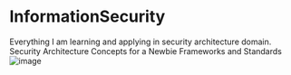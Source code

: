 # InformationSecurity
Everything I am learning and applying in security architecture domain.
Security Architecture Concepts for a Newbie
Frameworks and Standards
![image](https://github.com/user-attachments/assets/b70ed5c2-5814-4d61-99cf-82e48bcbb324)
